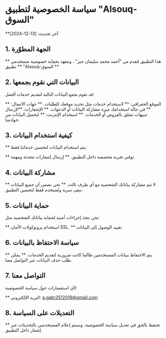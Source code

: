 # سياسة الخصوصية لتطبيق "Alsouq-السوق"
**آخر تحديث: [13-12-2024]

## 1. الجهة المطوّرة
** هذا التطبيق مُقدم من "أحمد محمد سليمان جبر" ، ونتعهد بحماية خصوصية مستخدمي تطبيق ** "Alsouq-السوق **

## 2. البيانات التي نقوم بجمعها
قد نقوم بجمع البيانات التالية لتقديم خدمات أفضل:

** الموقع الجغرافي: ** لاستخدام خدمات مثل تحديد موقعك للطلبات.
** جهات الاتصال: ** في حالة استخدامك ميزة مشاركة البيانات أو الدعوات.
** الإشعارات: **لإرسال تنبيهات تتعلق بالعروض أو الخدمات.
** استخدام الإنترنت: ** لتحميل البيانات من خوادمنا.
## 3. كيفية استخدام البيانات
** يتم استخدام البيانات لتحسين خدماتنا فقط:

** توفير تجربة مخصصة داخل التطبيق.
** إرسال إشعارات محدثة ومهمة.
## 4. مشاركة البيانات
** لا تتم مشاركة بياناتك الشخصية مع أي طرف ثالث.
** نحن نضمن أن جميع البيانات تبقى سرية وتُستخدم فقط لتحسين التطبيق.
## 5. حماية البيانات
نحن نتخذ إجراءات أمنية لحماية بياناتك الشخصية مثل:

** استخدام بروتوكولات الأمان SSL.
** تقييد الوصول إلى البيانات.
## 6. سياسة الاحتفاظ بالبيانات
** يتم الاحتفاظ ببيانات المستخدمين طالما كانت ضرورية لتقديم الخدمات.
** يمكن طلب حذف البيانات عبر التواصل معنا.
## 7. التواصل معنا
لأي استفسارات حول سياسة الخصوصية:

** البريد الإلكتروني: a.gabr2512018@gmail.com
## 8. التعديلات على السياسة
** نحتفظ بالحق في تعديل سياسة الخصوصية، وسيتم إعلام المستخدمين بالتحديثات عبر إشعار داخل التطبيق.
